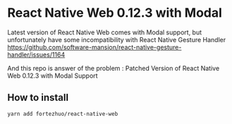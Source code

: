 # React Native Web 0.12.3 with Modal

Latest version of React Native Web comes with Modal support, but unfortunately have some incompatibility with React Native Gesture Handler https://github.com/software-mansion/react-native-gesture-handler/issues/1164

And this repo is answer of the problem : Patched Version of React Native Web 0.12.3 with Modal Support

## How to install

```
yarn add fortezhuo/react-native-web
```
